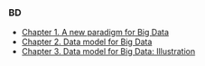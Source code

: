 ### **BD**

* [Chapter 1. A new paradigm for Big Data](ch1.md)
* [Chapter 2. Data model for Big Data](ch2.md)
* [Chapter 3. Data model for Big Data: Illustration](ch3.md)